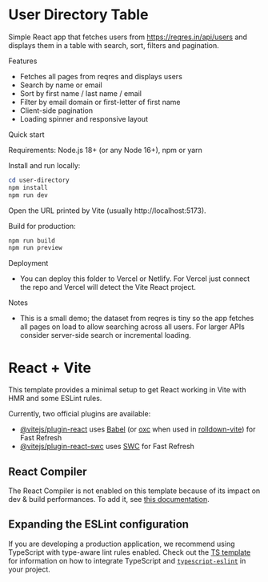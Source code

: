 # User Directory Table

Simple React app that fetches users from https://reqres.in/api/users and displays them in a table with search, sort, filters and pagination.

Features
- Fetches all pages from reqres and displays users
- Search by name or email
- Sort by first name / last name / email
- Filter by email domain or first-letter of first name
- Client-side pagination
- Loading spinner and responsive layout

Quick start

Requirements: Node.js 18+ (or any Node 16+), npm or yarn

Install and run locally:

```powershell
cd user-directory
npm install
npm run dev
```

Open the URL printed by Vite (usually http://localhost:5173).

Build for production:

```powershell
npm run build
npm run preview
```

Deployment
- You can deploy this folder to Vercel or Netlify. For Vercel just connect the repo and Vercel will detect the Vite React project.

Notes
- This is a small demo; the dataset from reqres is tiny so the app fetches all pages on load to allow searching across all users. For larger APIs consider server-side search or incremental loading.
# React + Vite

This template provides a minimal setup to get React working in Vite with HMR and some ESLint rules.

Currently, two official plugins are available:

- [@vitejs/plugin-react](https://github.com/vitejs/vite-plugin-react/blob/main/packages/plugin-react) uses [Babel](https://babeljs.io/) (or [oxc](https://oxc.rs) when used in [rolldown-vite](https://vite.dev/guide/rolldown)) for Fast Refresh
- [@vitejs/plugin-react-swc](https://github.com/vitejs/vite-plugin-react/blob/main/packages/plugin-react-swc) uses [SWC](https://swc.rs/) for Fast Refresh

## React Compiler

The React Compiler is not enabled on this template because of its impact on dev & build performances. To add it, see [this documentation](https://react.dev/learn/react-compiler/installation).

## Expanding the ESLint configuration

If you are developing a production application, we recommend using TypeScript with type-aware lint rules enabled. Check out the [TS template](https://github.com/vitejs/vite/tree/main/packages/create-vite/template-react-ts) for information on how to integrate TypeScript and [`typescript-eslint`](https://typescript-eslint.io) in your project.
